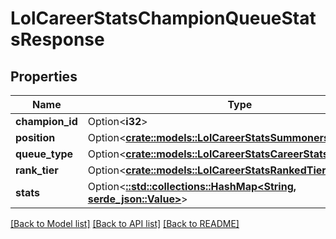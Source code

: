 # LolCareerStatsChampionQueueStatsResponse

## Properties

Name | Type | Description | Notes
------------ | ------------- | ------------- | -------------
**champion_id** | Option<**i32**> |  | [optional]
**position** | Option<[**crate::models::LolCareerStatsSummonersRiftPosition**](LolCareerStatsSummonersRiftPosition.md)> |  | [optional]
**queue_type** | Option<[**crate::models::LolCareerStatsCareerStatsQueueType**](LolCareerStatsCareerStatsQueueType.md)> |  | [optional]
**rank_tier** | Option<[**crate::models::LolCareerStatsRankedTier**](LolCareerStatsRankedTier.md)> |  | [optional]
**stats** | Option<[**::std::collections::HashMap<String, serde_json::Value>**](serde_json::Value.md)> |  | [optional]

[[Back to Model list]](../README.md#documentation-for-models) [[Back to API list]](../README.md#documentation-for-api-endpoints) [[Back to README]](../README.md)



